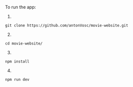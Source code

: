 To run the app:

1.
```
git clone https://github.com/antonVosc/movie-website.git
```

2.
```
cd movie-website/
```

3.
```
npm install
```

4.
```
npm run dev
```
